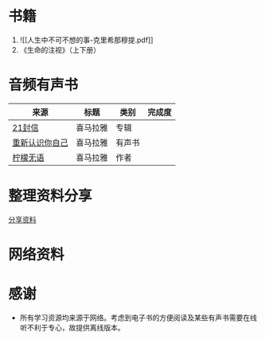 # 书籍
 1. ![[人生中不可不想的事-克里希那穆提.pdf]]
 2. 《生命的注视》（上下册） 

# 音频有声书

来源|标题|类别|完成度
---| ---| -- | --
[21封信](https://www.ximalaya.com/album/51016191)|喜马拉雅|专辑
[重新认识你自己](https://www.ximalaya.com/album/16959570)|喜马拉雅|有声书
[柠檬无语](https://www.ximalaya.com/zhubo/7338393)|喜马拉雅|作者

# 整理资料分享
[分享资料](http://gofile.me/54N7B/zjqhzTzMP)

# 网络资料

# 感谢
- 所有学习资源均来源于网络。考虑到电子书的方便阅读及某些有声书需要在线听不利于专心，故提供离线版本。